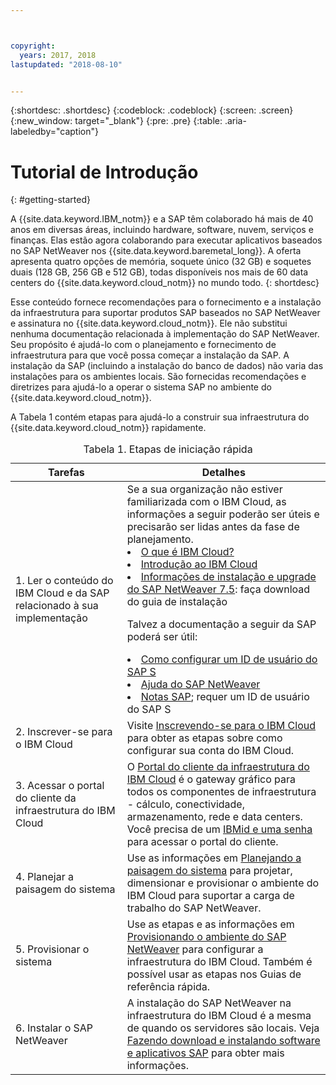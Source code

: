 ```yaml
---



copyright:
  years: 2017, 2018
lastupdated: "2018-08-10"


---
```


{:shortdesc: .shortdesc}
{:codeblock: .codeblock}
{:screen: .screen}
{:new_window: target="_blank"}
{:pre: .pre}
{:table: .aria-labeledby="caption"}

# Tutorial de Introdução
{: #getting-started}

A {{site.data.keyword.IBM_notm}} e a SAP têm colaborado há mais de 40 anos em diversas áreas, incluindo hardware, software, nuvem, serviços e finanças. Elas estão agora colaborando para executar aplicativos baseados no SAP NetWeaver nos {{site.data.keyword.baremetal_long}}. A oferta apresenta quatro opções de memória, soquete único (32 GB) e soquetes duais (128 GB, 256 GB e 512 GB), todas disponíveis nos mais de 60 data centers do {{site.data.keyword.cloud_notm}} no mundo todo.
{: shortdesc}

Esse conteúdo fornece recomendações para o fornecimento e a instalação da infraestrutura para suportar produtos SAP baseados no SAP NetWeaver e assinatura no {{site.data.keyword.cloud_notm}}. Ele não substitui nenhuma documentação relacionada à implementação do SAP NetWeaver. Seu propósito é ajudá-lo com o planejamento e fornecimento de infraestrutura para que você possa começar a instalação da SAP. A instalação da SAP (incluindo a instalação do banco de dados) não varia das instalações para os ambientes locais. São fornecidas recomendações e diretrizes para ajudá-lo a operar o sistema SAP no ambiente do {{site.data.keyword.cloud_notm}}.

A Tabela 1 contém etapas para ajudá-lo a construir sua infraestrutura do {{site.data.keyword.cloud_notm}} rapidamente.
<table>
   <CAPTION>Tabela 1. Etapas de iniciação rápida</CAPTION>
   <THEAD>
   <TR>
   <th>Tarefas</th>
   <th>Detalhes</th>
   </TR>
   </THEAD>
   <TBODY>
   <tr>
   <td>1. Ler o conteúdo do IBM Cloud e da SAP relacionado à sua implementação</td>
   <td>Se a sua organização não estiver familiarizada com o IBM Cloud, as informações a seguir poderão ser úteis e precisarão ser lidas antes da fase de planejamento.
   <li><a href="https://ibm.com/cloud-computing/">O que é IBM Cloud?</a></li>
   <li><a href="https://ibm.com/cloud/get-started">Introdução ao IBM Cloud</a></li>
   <li><a href="https://help.sap.com/nw75#section2">Informações de instalação e upgrade do SAP NetWeaver 7.5</a>: faça download do guia de instalação</li>
   
   Talvez a documentação a seguir da SAP poderá ser útil:
   <li><a href="https://www.sapappsdevelopmentpartnercenter.com/en/faq/program-faqs_2/how-to-receive-an-s-user-to-access-the-s_77/">Como configurar um ID de usuário do SAP S</a></li>
   <li><a href="https://help.sap.com/netweaver">Ajuda do SAP NetWeaver</a></li>
   <li><a href="https://support.sap.com">Notas SAP</a>; requer um ID de usuário do SAP S</li>
   </td>
   <tr>
   <td>2. Inscrever-se para o IBM Cloud</td>
   <td>Visite <a href="https://console.bluemix.net/docs/admin/adminpublic.html#signing-up-for-ibm-cloud">Inscrevendo-se para o IBM Cloud</a> para obter as etapas sobre como configurar sua conta do IBM Cloud.</td>
 <tr>
   <td>3. Acessar o portal do cliente da infraestrutura do IBM Cloud</td>
   <td>O <a href="https://control.softlayer.com">Portal do cliente da infraestrutura do IBM Cloud</a> é o gateway gráfico para todos os componentes de infraestrutura - cálculo, conectividade, armazenamento, rede e data centers. Você precisa de um <a href="https://console.bluemix.net/docs/customer-portal/getting-started.html#getting-started">IBMid e uma senha</a> para acessar o portal do cliente.</td> 
   <tr>
   <td>4. Planejar a paisagem do sistema</td>
   <td>Use as informações em <a href="sap-planning-your-system-landscape.html#planning-your-system-landscape">Planejando a paisagem do sistema</a> para projetar, dimensionar e provisionar o ambiente do IBM Cloud para suportar a carga de trabalho do SAP NetWeaver.</td>  
 <tr>
   <td>5. Provisionar o sistema</td>
   <td>Use as etapas e as informações em <a href="sap-provision-environment.html#provision_environment">Provisionando o ambiente do SAP NetWeaver</a> para configurar a infraestrutura do IBM Cloud. Também é possível usar as etapas nos Guias de referência rápida.</td>
   <tr>
   <td>6. Instalar o SAP NetWeaver</td>
   <td>A instalação do SAP NetWeaver na infraestrutura do IBM Cloud é a mesma de quando os servidores são locais. Veja <a href="sap-installing-SAP-landscape.html#install_sap">Fazendo download e instalando software e aplicativos SAP</a> para obter mais informações.</td>
   </td>
   </tr>
   </TBODY>
   </table>
